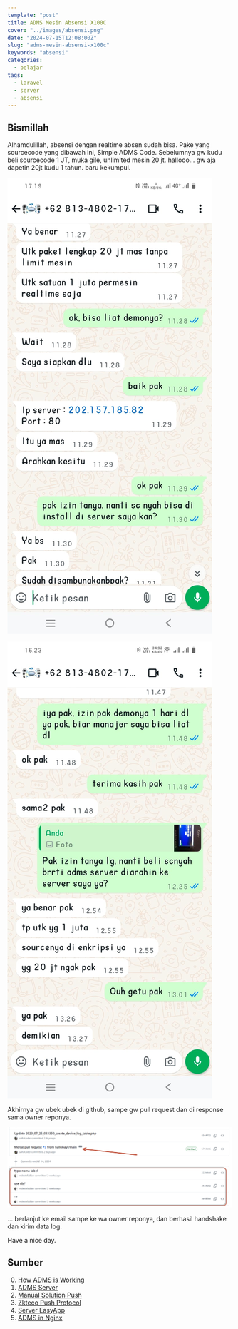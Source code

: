 ```yaml
---
template: "post"
title: ADMS Mesin Absensi X100C
cover: "../images/absensi.png"
date: "2024-07-15T12:08:00Z"
slug: "adms-mesin-absensi-x100c"
keywords: "absensi"
categories:
  - belajar
tags:
  - laravel
  - server
  - absensi
---
```


## Bismillah

Alhamdulillah, absensi dengan realtime absen sudah bisa. Pake yang sourcecode yang dibawah ini, Simple ADMS Code. Sebelumnya gw kudu beli sourcecode 1 JT, muka gile, unlimited mesin 20 jt. hallooo... gw aja dapetin 20jt kudu 1 tahun. baru kekumpul.

![sc-1-jut](../images/sc-1-jt.jpg)

![sc-1-juta](../images/adms-2.jpg)


Akhirnya gw ubek ubek di github, sampe gw pull request dan di response sama owner reponya.

![repo-adms](../images/repo-adms.png)

... berlanjut ke email sampe ke wa owner reponya, dan berhasil handshake dan kirim data log.

Have a nice day.

## Sumber

0. [How ADMS is Working](https://stackoverflow.com/a/72994156)
1. [ADMS Server](https://github.com/saifulcoder/adms-server-ZKTeco)
2. [Manual Solution Push](https://rawcdn.githack.com/topidesta/topidesta/baa6612c36ed6afa08d639ebc04ca72a4d1a8edd/content/images/HTTPPUSHSDK2_0_1_en.pdf)
3. [Zkteco Push Protocol](https://rawcdn.githack.com/topidesta/topidesta/baa6612c36ed6afa08d639ebc04ca72a4d1a8edd/content/images/Attendance-PUSH-Communication-Protocol-20200325.pdf)
4. [Server EasyApp](https://adms.easyapp.my.id/login)
5. [ADMS in Nginx](https://nginxtutorials.com/nginx-proxy_set_header-directive/)